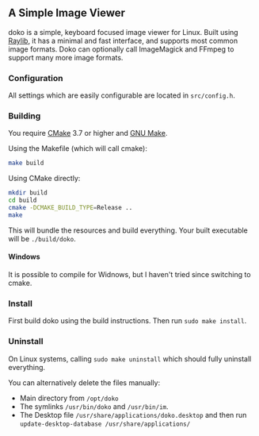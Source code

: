 
## A Simple Image Viewer

doko is a simple, keyboard focused image viewer for Linux. Built using [Raylib](https://github.com/raysan5/raylib), it has a minimal and fast interface, and supports most common image formats. Doko can optionally call ImageMagick and FFmpeg to support many more image formats.


### Configuration

All settings which are easily configurable are located in `src/config.h`.


### Building

You require [CMake](https://cmake.org/) 3.7 or higher and [GNU Make](https://www.gnu.org/software/make/).

Using the Makefile (which will call cmake):
```sh
make build
```

Using CMake directly:
```sh
mkdir build
cd build
cmake -DCMAKE_BUILD_TYPE=Release ..
make
```

This will bundle the resources and build everything. Your built executable will be `./build/doko`.


#### Windows

It is possible to compile for Widnows, but I haven't tried since switching to cmake.

### Install

First build doko using the build instructions. Then run `sudo make install`.

### Uninstall

On Linux systems, calling `sudo make uninstall` which should fully uninstall everything.

You can alternatively delete the files manually:
- Main directory from `/opt/doko`
- The symlinks `/usr/bin/doko` and `/usr/bin/im`.
- The Desktop file `/usr/share/applications/doko.desktop` and then run `update-desktop-database /usr/share/applications/`

